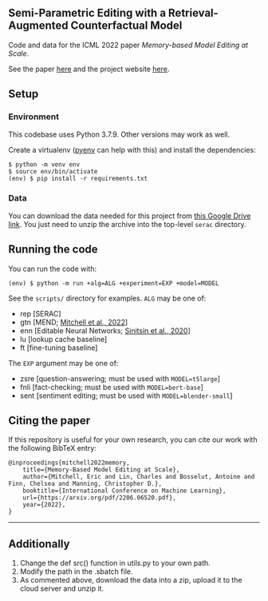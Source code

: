 ## Semi-Parametric Editing with a Retrieval-Augmented Counterfactual Model

Code and data for the ICML 2022 paper *Memory-based Model Editing at Scale*.

See the paper [here](https://arxiv.org/pdf/2206.06520.pdf) and the project website [here](https://sites.google.com/view/serac-editing).

## Setup

### Environment

This codebase uses Python 3.7.9. Other versions may work as well.

Create a virtualenv ([pyenv](https://github.com/pyenv/pyenv) can help with this)
and install the dependencies:

    $ python -m venv env
    $ source env/bin/activate
    (env) $ pip install -r requirements.txt

### Data

You can download the data needed for this project from
[this Google Drive link](https://drive.google.com/file/d/1W-7Yb0eMxwZqdr7aeSgvZnbFKkzwavn6/view?usp=sharing).
You just need to unzip the archive into the top-level `serac` directory.

## Running the code

You can run the code with:

    (env) $ python -m run +alg=ALG +experiment=EXP +model=MODEL
    
See the `scripts/` directory for examples. `ALG` may be one of:
- rep [SERAC]
- gtn [MEND; [Mitchell et al., 2022](https://arxiv.org/pdf/2110.11309.pdf)]
- enn [Editable Neural Networks; [Sinitsin et al., 2020](https://arxiv.org/pdf/2004.00345.pdf)]
- lu [lookup cache baseline]
- ft [fine-tuning baseline]

The `EXP` argument may be one of:
- zsre [question-answering; must be used with `MODEL=t5large`]
- fnli [fact-checking; must be used with `MODEL=bert-base`]
- sent [sentiment editing; must be used with `MODEL=blender-small`]

## Citing the paper
If this repository is useful for your own research, you can cite our work with the following BibTeX entry:

    @inproceedings{mitchell2022memory,
        title={Memory-Based Model Editing at Scale},
        author={Mitchell, Eric and Lin, Charles and Bosselut, Antoine and Finn, Chelsea and Manning, Christopher D.},
        booktitle={International Conference on Machine Learning},
        url={https://arxiv.org/pdf/2206.06520.pdf},
        year={2022},
    }  
------------------------------------------------------------------------------------------------------------------------------------------------------------------------------------------------
## Additionally
1. Change the def src() function in utils.py to your own path.
2. Modify the path in the .sbatch file.
3. As commented above, download the data into a zip, upload it to the cloud server and unzip it.


